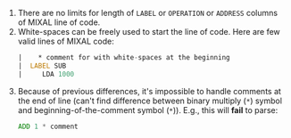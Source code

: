 
1. There are no limits for length of `LABEL` or `OPERATION` or `ADDRESS` columns
of MIXAL line of code.
2. White-spaces can be freely used to start the line of code. Here are few valid
lines of MIXAL code:
    ``` {.asm .numberLines}
    |    * comment for with white-spaces at the beginning
    |  LABEL SUB
    |     LDA 1000
    ```
3. Because of previous differences, it's impossible to handle
comments at the end of line (can't find difference between binary multiply (`*`)
symbol and beginning-of-the-comment symbol (`*`)). E.g., this will **fail** to parse:
    ``` asm 
    ADD 1 * comment
    ```

